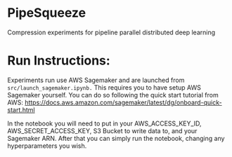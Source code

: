 PipeSqueeze
==============================

Compression experiments for pipeline parallel distributed deep learning

Run Instructions:
==============================
Experiments run use AWS Sagemaker and are launched from `src/launch_sagemaker.ipynb.` This requires you to have setup AWS Sagemaker yourself. You can do so following the quick start tutorial from AWS: https://docs.aws.amazon.com/sagemaker/latest/dg/onboard-quick-start.html

In the notebook you will need to put in your AWS_ACCESS_KEY_ID, AWS_SECRET_ACCESS_KEY, S3 Bucket to write data to, and your Sagemaker ARN. After that you can simply run the notebook, changing any hyperparameters you wish.
